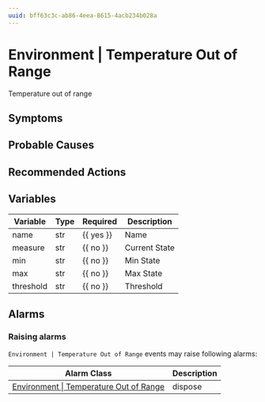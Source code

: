 ```yaml
---
uuid: bff63c3c-ab86-4eea-8615-4acb234b028a
---
```

# Environment | Temperature Out of Range

Temperature out of range

## Symptoms

## Probable Causes

## Recommended Actions

## Variables

Variable | Type | Required | Description
--- | --- | --- | ---
name | str | {{ yes }} | Name
measure | str | {{ no }} | Current State
min | str | {{ no }} | Min State
max | str | {{ no }} | Max State
threshold | str | {{ no }} | Threshold

## Alarms

### Raising alarms

`Environment | Temperature Out of Range` events may raise following alarms:

Alarm Class | Description
--- | ---
[Environment \| Temperature Out of Range](../../alarm-classes/environment/temperature-out-of-range.md) | dispose

